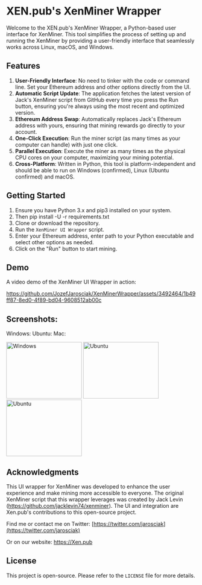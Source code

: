 # XEN.pub's XenMiner Wrapper

Welcome to the XEN.pub's XenMiner Wrapper, a Python-based user interface for XenMiner. This tool simplifies the process of setting up and running the XenMiner by providing a user-friendly interface that seamlessly works across Linux, macOS, and Windows.

## Features

1. **User-Friendly Interface**: No need to tinker with the code or command line. Set your Ethereum address and other options directly from the UI.
2. **Automatic Script Update**: The application fetches the latest version of Jack's XenMiner script from GitHub every time you press the Run button, ensuring you're always using the most recent and optimized version.
3. **Ethereum Address Swap**: Automatically replaces Jack's Ethereum address with yours, ensuring that mining rewards go directly to your account.
4. **One-Click Execution**: Run the miner script (as many times as your computer can handle) with just one click.
5. **Parallel Execution**: Execute the miner as many times as the physical CPU cores on your computer, maximizing your mining potential.
6. **Cross-Platform**: Written in Python, this tool is platform-independent and should be able to run on Windows (confirmed), Linux (Ubuntu confirmed) and macOS.

## Getting Started

1. Ensure you have Python 3.x and pip3 installed on your system.
2. Then pip install -U -r requirements.txt
3. Clone or download the repository.
4. Run the `XenMiner UI Wrapper` script.
5. Enter your Ethereum address, enter path to your Python executable and select other options as needed.
6. Click on the "Run" button to start mining.

## Demo

A video demo of the XenMiner UI Wrapper in action:

https://github.com/JozefJarosciak/XenMinerWrapper/assets/3492464/1b49ff87-8ed0-4f89-bd04-9608512ab00c


## Screenshots:

Windows:        Ubuntu:         Mac:

[<img src="https://github.com/JozefJarosciak/XenMinerWrapper/assets/3492464/80a10774-fecd-493e-a5e6-d9e1a8973815" width="200" height="150" alt="Windows">](https://github.com/JozefJarosciak/XenMinerWrapper/assets/3492464/80a10774-fecd-493e-a5e6-d9e1a8973815)
[<img src="https://github.com/JozefJarosciak/XenMinerWrapper/assets/3492464/39feb6ba-ce7a-4ec8-96e0-b379fd628763" width="200" height="150" alt="Ubuntu">](https://github.com/JozefJarosciak/XenMinerWrapper/assets/3492464/39feb6ba-ce7a-4ec8-96e0-b379fd628763)
[<img src="https://github.com/JozefJarosciak/XenMinerWrapper/assets/3492464/2554b79f-20d1-42a5-ae70-521fb8fcd8f0" width="200" height="150" alt="Ubuntu">](https://github.com/JozefJarosciak/XenMinerWrapper/assets/3492464/2554b79f-20d1-42a5-ae70-521fb8fcd8f0)

## Acknowledgments

This UI wrapper for XenMiner was developed to enhance the user experience and make mining more accessible to everyone. The original XenMiner script that this wrapper leverages was created by Jack Levin (https://github.com/jacklevin74/xenminer).
The UI and integration are Xen.pub's contributions to this open-source project.

Find me or contact me on Twitter: [https://twitter.com/jarosciak](https://twitter.com/jarosciak)

Or on our website: https://Xen.pub

## License

This project is open-source. Please refer to the `LICENSE` file for more details.
